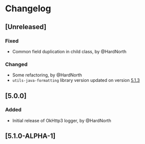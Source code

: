 # Changelog

## [Unreleased]
### Fixed
- Common field duplication in child class, by @HardNorth
### Changed
- Some refactoring, by @HardNorth
- `utils-java-formatting` library version updated on version [5.1.3](https://github.com/reportportal/utils-java-formatting/releases/tag/5.1.3)

## [5.0.0]
### Added
- Initial release of OkHttp3 logger, by @HardNorth

## [5.1.0-ALPHA-1]
